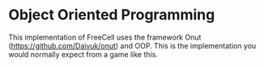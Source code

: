 # Object Oriented Programming
This implementation of FreeCell uses the framework Onut (https://github.com/Daivuk/onut) and OOP. This is the implementation you would normally expect from a game like this.
